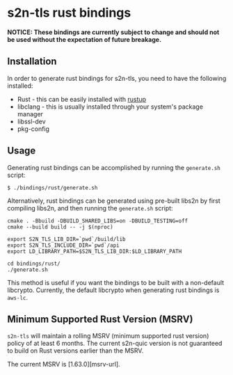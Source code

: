 # s2n-tls rust bindings

**NOTICE: These bindings are currently subject to change and should not be used without the expectation
of future breakage.**

## Installation

In order to generate rust bindings for s2n-tls, you need to have the following installed:

* Rust - this can be easily installed with [rustup](https://rustup.rs/)
* libclang - this is usually installed through your system's package manager
* libssl-dev
* pkg-config

## Usage

Generating rust bindings can be accomplished by running the `generate.sh` script:

```
$ ./bindings/rust/generate.sh
```

Alternatively, rust bindings can be generated using pre-built libs2n by first compiling libs2n, and then running the `generate.sh` script:
```
cmake . -Bbuild -DBUILD_SHARED_LIBS=on -DBUILD_TESTING=off
cmake --build build -- -j $(nproc)

export S2N_TLS_LIB_DIR=`pwd`/build/lib
export S2N_TLS_INCLUDE_DIR=`pwd`/api
export LD_LIBRARY_PATH=$S2N_TLS_LIB_DIR:$LD_LIBRARY_PATH

cd bindings/rust/
./generate.sh
```
This method is useful if you want the bindings to be built with a non-default libcrypto. Currently, the default libcrypto when generating rust bindings is `aws-lc`.

## Minimum Supported Rust Version (MSRV)

`s2n-tls` will maintain a rolling MSRV (minimum supported rust version) policy of at least 6 months. The current s2n-quic version is not guaranteed to build on Rust versions earlier than the MSRV.

The current MSRV is [1.63.0][msrv-url].

